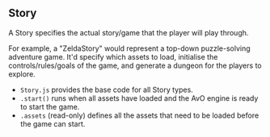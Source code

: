 ## Story

A Story specifies the actual story/game that the player will play through.

For example, a "ZeldaStory" would represent a top-down puzzle-solving adventure
game. It'd specify which assets to load, initialise the controls/rules/goals of
the game, and generate a dungeon for the players to explore.

- `Story.js` provides the base code for all Story types.
- `.start()` runs when all assets have loaded and the AvO engine is ready to
  start the game.
- `.assets` (read-only) defines all the assets that need to be loaded before the
  game can start.